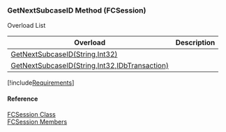﻿### GetNextSubcaseID Method (FCSession)

Overload List

| Overload | Description |
| --- | --- |
| [GetNextSubcaseID(String,Int32)](FChoice.Foundation.Clarify.Compatibility~FChoice.Foundation.Clarify.Compatibility.FCSession~GetNextSubcaseID(String,Int32).md) |   |
| [GetNextSubcaseID(String,Int32,IDbTransaction)](FChoice.Foundation.Clarify.Compatibility~FChoice.Foundation.Clarify.Compatibility.FCSession~GetNextSubcaseID(String,Int32,IDbTransaction).md) |   |

[!include[Requirements](../partials/requirements.md)]



#### Reference

[FCSession Class](FChoice.Foundation.Clarify.Compatibility~FChoice.Foundation.Clarify.Compatibility.FCSession.md)  
[FCSession Members](FChoice.Foundation.Clarify.Compatibility~FChoice.Foundation.Clarify.Compatibility.FCSession_members.md)